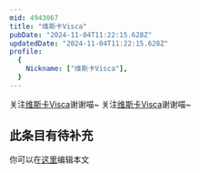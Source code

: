 ```yaml
---
mid: 4943067
title: "维斯卡Visca"
pubDate: "2024-11-04T11:22:15.628Z"
updatedDate: "2024-11-04T11:22:15.628Z"
profile:
  {
    Nickname: ["维斯卡Visca"],
  }
---
```


关注[维斯卡Visca](https://space.bilibili.com/4943067)谢谢喵~ 关注[维斯卡Visca](https://space.bilibili.com/4943067)谢谢喵~

## 此条目有待补充
你可以在[这里](https://github.com/Yuhanawa/VTuber.ICU/edit/master/src/content/v/维斯卡Visca/index.md)编辑本文
